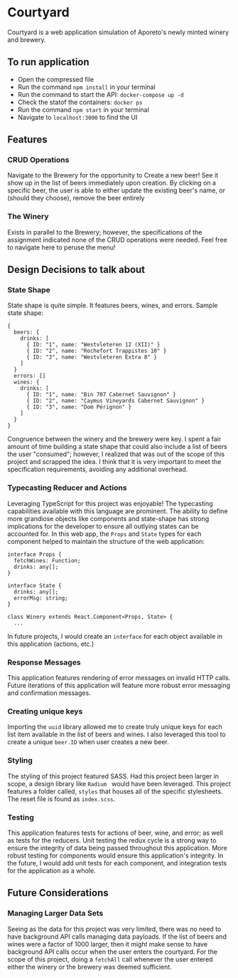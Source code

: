 # Courtyard

Courtyard is a web application simulation of Aporeto's newly minted winery and brewery.

## To run application

* Open the compressed file
* Run the command `npm install` in your terminal
* Run the command to start the API: `docker-compose up -d`
* Check the statof the containers: `docker ps`
* Run the command `npm start` in your terminal
* Navigate to `localhost:3000` to find the UI

## Features

### CRUD Operations
Navigate to the Brewery for the opportunity to Create a new beer! See it show up in the list of beers immediately upon creation. By clicking on a specific beer, the user is able to either update the existing beer's name, or (should they choose), remove the beer entirely

### The Winery
Exists in parallel to the Brewery; however, the specifications of the assignment indicated none of the CRUD operations were needed. Feel free to navigate here to peruse the menu!

## Design Decisions to talk about

### State Shape
State shape is quite simple. It features beers, wines, and errors. Sample state shape:

```
{
  beers: {
    drinks: [
      { ID: "1", name: "Westvleteren 12 (XII)" }
      { ID: "2", name: "Rochefort Trappistes 10" }
      { ID: "3", name: "Westvleteren Extra 8" }
    ]
  }
  errors: []
  wines: {
    drinks: [
      { ID: "1", name: "Bin 707 Cabernet Sauvignon" }
      { ID: "2", name: "Caymus Vineyards Cabernet Sauvignon" }
      { ID: "3", name: "Dom Pérignon" }
    ]
  }
}
```

Congruence between the winery and the brewery were key.  I spent a fair amount of time building a state shape that could also include a list of beers the user "consumed"; however, I realized that was out of the scope of this project and scrapped the idea. I think that it is very important to meet the specification requirements, avoiding any additional overhead.

### Typecasting Reducer and Actions
Leveraging TypeScript for this project was enjoyable! The typecasting capabilities available with this language are prominent. The ability to define more grandiose objects like components and state-shape has strong implications for the developer to ensure all outlying states can be accounted for. In this web app, the `Props` and `State` types for each component helped to maintain the structure of the web application:

```
interface Props {
  fetchWines: Function;
  drinks: any[];
}

interface State {
  drinks: any[];
  errorMsg: string;
}

class Winery extends React.Component<Props, State> {
  ...
```

In future projects, I would create an `interface` for each object available in this application (actions, etc.)

### Response Messages
This application features rendering of error messages on invalid HTTP calls. Future iterations of this application will feature more robust error messaging and confirmation messages.

### Creating unique keys
Importing the `uuid` library allowed me to create truly unique keys for each list item available in the list of beers and wines. I also leveraged this tool to create a unique `beer.ID` when user creates a new beer.

### Styling
The styling of this project featured SASS. Had this project been larger in scope, a design library like `Radium ` would have been leveraged. This project features a folder called, `styles` that houses all of the specific stylesheets.  The reset file is found as `index.scss`.

### Testing
This application features tests for actions of beer, wine, and error; as well as tests for the reducers. Unit testing the redux cycle is a strong way to ensure the integrity of data being passed throughout this application. More robust testing for components would ensure this application's integrity. In the future, I would add unit tests for each component, and integration tests for the application as a whole.

## Future Considerations

### Managing Larger Data Sets
Seeing as the data for this project was very limited, there was no need to have background API calls managing data payloads. If the list of beers and wines were a factor of 1000 larger, then it might make sense to have background API calls occur when the user enters the courtyard.  For the scope of this project, doing a `fetchAll` call whenever the user entered either the winery or the brewery was deemed sufficient.
